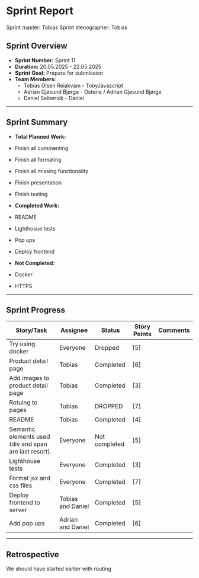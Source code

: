 # **Sprint Report**

Sprint master: Tobias
Sprint stenographer: Tobias

## **Sprint Overview**

- **Sprint Number:** Sprint 11
- **Duration:** 20.05.2025 - 22.05.2025
- **Sprint Goal:** Prepare for submission
- **Team Members:**
  - Tobias Olsen Reiakvam - TobyJavascript
  - Adrian Gjøsund Bjørge - Osterie / Adrian Gjøsund Bjørge
  - Daniel Selbervik - Daniel

---

## **Sprint Summary**

- **Total Planned Work:**
- Finish all commenting
- Finish all formating
- Finish all missing functionality
- Finish presentation
- Finish testing

- **Completed Work:**
- README
- Lighthosue tests
- Pop ups
- Deploy frontend

- **Not Completed:**
- Docker
- HTTPS

---

## **Sprint Progress**

| Story/Task                                                            | Assignee | Status        | Story Points | Comments                        |
| --------------------------------------------------------------------- | -------- | ------------- | ------------ | ------------------------------- |
| Try using docker                                                      | Everyone | Dropped       | [5]          |                                 |
| Product detail page                                                   | Tobias   | Completed     | [6]          |                                 |
| Add images to product detail page                                     | Tobias   | Completed     | [3]          |                                 |
| Rotuing to pages                                                      | Tobias   | DROPPED       | [7]          |                                 |
| README                                                                | Tobias   | Completed     | [4]          |                                 |
| Semantic elements used (div and span are last resort).                | Everyone | Not completed | [5]          |                                 |
| Lighthouse tests                                                      | Everyone | Completed     | [3]          |                                 |
| Format jsx and css files                                              | Everyone | Completed     | [7]          |                                 |
| Deploy frontend to server                                             | Tobias and Daniel | Completed     | [5]          |                        |
| Add pop ups                                                           | Adrian and Daniel | Completed     | [6]          |                        |

---

## **Retrospective**
We should have started earlier with routing